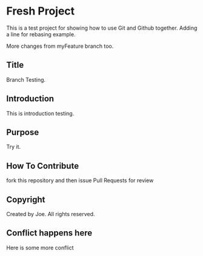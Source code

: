# Fresh Project

This is a test project for showing how to use Git and Github together. Adding a line for rebasing example.

More changes from myFeature branch too.


## Title

Branch Testing.

## Introduction

This is introduction testing.

## Purpose

Try it.

## How To Contribute

fork this repository and then issue Pull Requests for review

## Copyright
Created by Joe. All rights reserved.

## Conflict happens here
Here is some more conflict